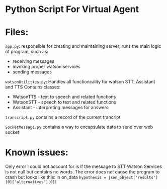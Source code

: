 # Python Script For Virtual Agent


# Files:
`app.py`:
responsible for creating and maintaining server,
runs the main logic of program, such as:
- receiving messages
- invoking proper watson services
- sending messages

`watsonUtilities.py`:
Handles all functioncality for watson STT, Assistant and TTS
Contains classes:
- WatsonTTS - text to speech and related functions
- WatsonSTT - speech to text and related functions
- Assistant - interpreting messages for answers

`transcript.py`
    contains a record of the current trancript 

`SocketMessage.py`
    contains a way to encapsulate data to send over web socket

# Known issues:
Only error I could not account for is if the message to 
STT Watson Services is not null but contains no words. The error does not cause the program to crash but looks like this:
    in on_data 
    `hypothesis = json_object['results'][0]['alternatives'][0][`    
